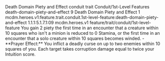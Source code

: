<ability>
  <name>Death Domain Piety and Effect</name>
  <metadata>
    <class>conduit</class>
    <feature_type>trait</feature_type>
    <file_dpath>Conduit/1st-Level Features</file_dpath>
    <item_id>death-domain-piety-and-effect</item_id>
    <item_index>9</item_index>
    <item_name>Death Domain Piety and Effect</item_name>
    <level>1</level>
    <scc>mcdm.heroes.v1:feature.trait.conduit.1st-level-feature:death-domain-piety-and-effect</scc>
    <scdc>1.1.1:5.1.7.1:09</scdc>
    <source>mcdm.heroes.v1</source>
    <type>feature/trait/conduit/1st-level-feature</type>
  </metadata>
  <effects>
    <effect type="mundane" name="Piety">You gain 2 piety the first time in an encounter that a creature within 10 squares who isn&apos;t a minion is reduced to 0 Stamina, or the first time in an encounter that a solo creature within 10 squares becomes winded.
- **Prayer Effect:** You inflict a deadly curse on up to two enemies within 10 squares of you. Each target takes corruption damage equal to twice your Intuition score.</effect>
  </effects>
</ability>
